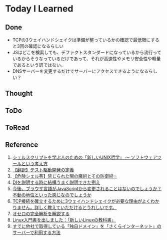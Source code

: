 # Today I Learned

## Done
- TCPの3ウェイハンドシェイクは準備が整っているかの確認で最低限にすると3回の確認になるらしい
- JSはどこを検索しても、デファクトスタンダードになっているから流行っているからそうなっているだけであって、それが高速性やメモリ安全性や軽量であるという訳ではない。
- DNSサーバーを変更するだけでサーバーにアクセスできるようになるらしい？

## Thought

## ToDo

## ToRead

## Reference
1. [シェルスクリプトを学ぶ人のための「新しいUNIX哲学」 〜 ソフトウェアツールという考え方](https://qiita.com/ko1nksm/items/c55d067b55bbd561df11)
2. [【翻訳】テスト駆動開発の定義](https://t-wada.hatenablog.jp/entry/canon-tdd-by-kent-beck)
3. [【危険シェル芸】禁じられた闇の魔術とその防衛術💥](https://qiita.com/_-_-_-_-_/items/214d537aae2c1488692c)
4. [DIを説明する時に結構うまく説明できた例え](https://zenn.dev/genkaitoppa_pg/articles/4eb93c2de6c119)
5. [今後、ブラウザ言語がJavaScriptから変更されることはないのでしょうか？不動の地位といった感じなのでしょうか](https://mond.how/ja/topics/765ktsj7uv5wnan/1ys335grs5btaqg)
6. [TCP接続を確立するために3ウェイハンドシェイクが必要な理由がよくわかりません。詳しく教えていただけるとうれしいです。](https://mond.how/ja/topics/lin23tho4kt289o/3qg8qxy9i9r21uo)
7. [オセロの完全解析を解説する](https://blog.sakasin.net/solving-othello)
8. [Linux入門書を出しました：「新しいLinuxの教科書」](https://ozuma.hatenablog.jp/entry/20150605/1433516238)
9. [すでに他社で取得している「独自ドメイン」を「さくらインターネット」のサーバーで利用する方法](https://kirin-no-akubi.com/other-domain/)
